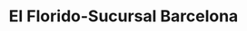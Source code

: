 ---
title: "El Florido-Sucursal Barcelona"
url: /tijuana/el-florido-sucursal-barcelona/
shop: Supermarkt
---